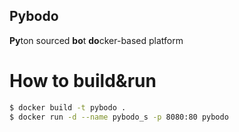 Pybodo
---

**Py**ton sourced **bo**t **do**cker-based platform

# How to build&run

```sh
$ docker build -t pybodo .
$ docker run -d --name pybodo_s -p 8080:80 pybodo
```
